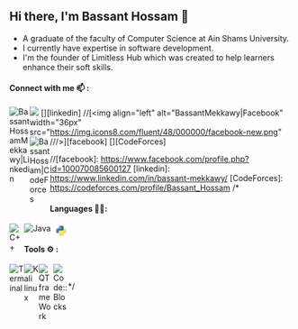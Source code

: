 ## Hi there,  I'm Bassant Hossam 👋
- A graduate of the faculty of Computer Science at Ain Shams University.
- I currently have expertise in software development.
- I'm the founder of Limitless Hub which was created to help learners enhance their soft skills. 

#### Connect with me 📫 :
<a href="mailto:bassant.hossam20@gmail.com"><img src="https://user-images.githubusercontent.com/84079097/180465824-3a948c2c-8b5d-457a-a74b-0f2d17f2308b.png" width="36px"/></a>
[<img align="left" alt="BassantHossamMekkawy|Linkedin" width="36px" src="https://img.icons8.com/color/48/000000/linkedin.png" />][linkedin]
//[<img align="left" alt="BassantMekkawy|Facebook" width="36px" src="https://img.icons8.com/fluent/48/000000/facebook-new.png" ///>][facebook]
[<img align="left" alt="BassantHossam|CodeForces" width="36px" src="https://user-images.githubusercontent.com/84079097/180464218-03e77461-6b24-48af-8649-468eecffa50a.jpg" />][CodeForces]

//[facebook]: https://www.facebook.com/profile.php?id=100070085600127
[linkedin]: https://www.linkedin.com/in/bassant-mekkawy/
[CodeForces]: https://codeforces.com/profile/Bassant_Hossam
 /*
#### Languages  🧑‍💻:

<img align="left" alt="C++" width="26px" src="https://raw.githubusercontent.com/isocpp/logos/master/cpp_logo.png" />
<img align="left" alt="Java" width="53px" src="https://user-images.githubusercontent.com/88390970/147803978-1343ac91-4fd7-4e0c-81f4-f98e239a5562.png" />
<img align="left" alt="Python" width="26px" src="https://raw.githubusercontent.com/github/explore/80688e429a7d4ef2fca1e82350fe8e3517d3494d/topics/python/python.png" />

<!-- <img align="left" alt="Dart" width="26px" src="https://user-images.githubusercontent.com/88390970/177617899-5b536146-c5a2-4482-82e6-167fde6b452e.svg" /> 
<img align="left" alt="Flutter" width="26px" src="https://user-images.githubusercontent.com/88390970/177617906-4203077c-92d9-4ddd-9557-6339922614e6.svg" />
-->

 <br>
 
#### Tools ⚙️ :
<!-- <img align="left" alt="Cloin" width="26px" src="https://user-images.githubusercontent.com/88390970/138610801-db906560-3de2-4ede-8c59-376b807a262e.png" />
<img align="left" alt="Eclipse" width="26px" src="https://i.ibb.co/n8nNPrT/eclipse.png" />
<img align="left" alt="PyCharm" width="36px" src="https://i.ibb.co/yhpncpG/index.jpg" /> -->
<img align="left" alt="Terminal" width="26px" src="https://user-images.githubusercontent.com/88390970/138610625-c3198646-292c-46ed-b515-bc55fbdbe7ec.jpg" />
<img align="left" alt="Kali linux" width="26px" src="https://user-images.githubusercontent.com/88390970/138610513-64b714df-b454-4c39-8e66-0c728259d1d3.jpg" />
<img align="left" alt="QT frameWork" width="26px" src="https://user-images.githubusercontent.com/88390970/177617917-b216f1de-ab3e-4c17-a64d-228d1471569f.svg" />
<img align="left" alt="Code::Blocks" width="26px" src="https://user-images.githubusercontent.com/84079097/180467048-297c237c-baa9-4668-a49a-b80cc60636e2.png" />

<br>

<!-- ![arduino_logo1](https://user-images.githubusercontent.com/88390970/147804096-eccd3aca-3616-465e-88be-69476835ee09.png) -->
<!-- ![Java_logo_icon](https://user-images.githubusercontent.com/88390970/147803978-1343ac91-4fd7-4e0c-81f4-f98e239a5562.png) -->
<!-- ![java-logo-vector](https://user-images.githubusercontent.com/88390970/147803888-b7e70424-7a7c-4dec-baf9-c4b4195481d2.png) -->
<!--  ![kali](https://user-images.githubusercontent.com/88390970/138610513-64b714df-b454-4c39-8e66-0c728259d1d3.jpg) -->
<!--  ![Terminal](https://user-images.githubusercontent.com/88390970/138610625-c3198646-292c-46ed-b515-bc55fbdbe7ec.jpg) -->
<!--  ![clion](https://user-images.githubusercontent.com/88390970/138610801-db906560-3de2-4ede-8c59-376b807a262e.png) -->
<!--  ![IntelliJ svg](https://user-images.githubusercontent.com/88390970/138610879-2b9171b8-92ff-4a9d-b9f9-148029e165ab.png) -->
<!-- ![qt-1](https://user-images.githubusercontent.com/88390970/177617917-b216f1de-ab3e-4c17-a64d-228d1471569f.svg) -->
<!-- ![android-4](https://user-images.githubusercontent.com/88390970/177617885-df1142a9-b7cf-473f-9941-13c08b30098a.svg) -->
<!-- ![dart](https://user-images.githubusercontent.com/88390970/177617899-5b536146-c5a2-4482-82e6-167fde6b452e.svg) -->

*/
<!-- ![flutter-logo](https://user-images.githubusercontent.com/88390970/177617906-4203077c-92d9-4ddd-9557-6339922614e6.svg) -->
<!-- ![c-1](https://user-images.githubusercontent.com/88390970/177618779-5a8fd995-9ba8-40f1-a992-11f48ad0418f.svg) -->
<!-- ![CodeForces](https://user-images.githubusercontent.com/84079097/180464218-03e77461-6b24-48af-8649-468eecffa50a.jpg) -->
<!-- ![Gmail](https://user-images.githubusercontent.com/84079097/180465824-3a948c2c-8b5d-457a-a74b-0f2d17f2308b.png) -->
<!-- ![codeblocks](https://user-images.githubusercontent.com/84079097/180467048-297c237c-baa9-4668-a49a-b80cc60636e2.png) -->

 <br><br>
